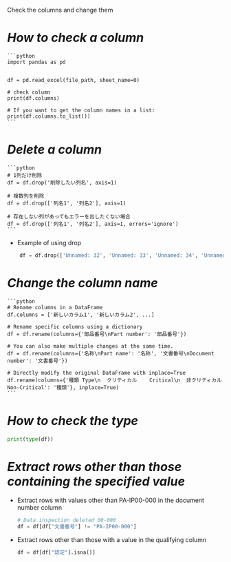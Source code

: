Check the columns and change them

# *How to check a column*
    ```python
    import pandas as pd

    
    df = pd.read_excel(file_path, sheet_name=0)
    
    # check column
    print(df.columns)
    
    # If you want to get the column names in a list:
    print(df.columns.to_list())
    ```

# *Delete a column*
    ```python
    # 1列だけ削除
    df = df.drop('削除したい列名', axis=1)
    
    # 複数列を削除
    df = df.drop(['列名1', '列名2'], axis=1)
    
    # 存在しない列があってもエラーを出したくない場合
    df = df.drop(['列名1', '列名2'], axis=1, errors='ignore')
    ```
    
- Example of using drop
``` python
    df = df.drop(['Unnamed: 32', 'Unnamed: 33', 'Unnamed: 34', 'Unnamed: 35', 'Unnamed: 36', 'Unnamed: 37', 'Unnamed: 38', 'Unnamed: 39', 'Unnamed: 40', 'Unnamed: 41', 'Unnamed: 42', 'Unnamed: 43', 'Unnamed: 44', 'Unnamed: 45', 'Unnamed: 46', 'Unnamed: 47', 'Unnamed: 48', 'Unnamed: 49', 'Unnamed: 50', 'Unnamed: 51', 'Unnamed: 52', 'Unnamed: 53', 'Unnamed: 54', 'Unnamed: 55', 'Unnamed: 56', 'Unnamed: 57', 'Unnamed: 58', 'Unnamed: 59', 'Unnamed: 60', 'Unnamed: 61', 'Unnamed: 62', 'Unnamed: 63', 'Unnamed: 64', 'Unnamed: 65', 'Unnamed: 66', 'Unnamed: 67', 'Unnamed: 68', 'Unnamed: 69', 'Unnamed: 70', 'Unnamed: 71', 'Unnamed: 72', 'Unnamed: 73', 'Unnamed: 74', 'Unnamed: 75', 'Unnamed: 76', 'Unnamed: 77', 'Unnamed: 78', 'Unnamed: 79', 'Unnamed: 80', 'Unnamed: 81', 'Unnamed: 82', 'Unnamed: 83', 'Unnamed: 84', 'Unnamed: 85', 'Unnamed: 86', 'Unnamed: 87', 'Unnamed: 88', 'Unnamed: 89', 'Unnamed: 90', 'Unnamed: 91', 'Unnamed: 92', 'Unnamed: 93', 'Unnamed: 94', 'Unnamed: 95', 'Unnamed: 96', 'Unnamed: 97', 'Unnamed: 98', 'Unnamed: 99', 'Unnamed: 100', 'Unnamed: 101', 'Unnamed: 102', 'Unnamed: 103', 'Unnamed: 104', 'Unnamed: 105', 'Unnamed: 106', 'Unnamed: 107', 'Unnamed: 108', 'Unnamed: 109', 'Unnamed: 110'], axis=1)
```

# *Change the column name*
    ```python
    # Rename columns in a DataFrame
    df.columns = ['新しいカラム1', '新しいカラム2', ...]
    
    # Rename specific columns using a dictionary
    df = df.rename(columns={'部品番号\nPart number': '部品番号'})
    
    # You can also make multiple changes at the same time.
    df = df.rename(columns={'名称\nPart name': '名称', '文書番号\nDocument number': '文書番号'})
    
    # Directly modify the original DataFrame with inplace=True
    df.rename(columns={'種類 Type\n  クリティカル    Critical\n  非クリティカル Non-Critical': '種類'}, inplace=True)
    ```

# *How to check the type*
```python
print(type(df))
```

# *Extract rows other than those containing the specified value*
- Extract rows with values ​​other than PA-IP00-000 in the document number column
    ```python
    # Data inspection deleted 00-000
    df = df[df["文書番号"] != "PA-IP00-000"]
    ```

- Extract rows other than those with a value in the qualifying column
    ```python
    df = df[df["認定"].isna()]
    ```









